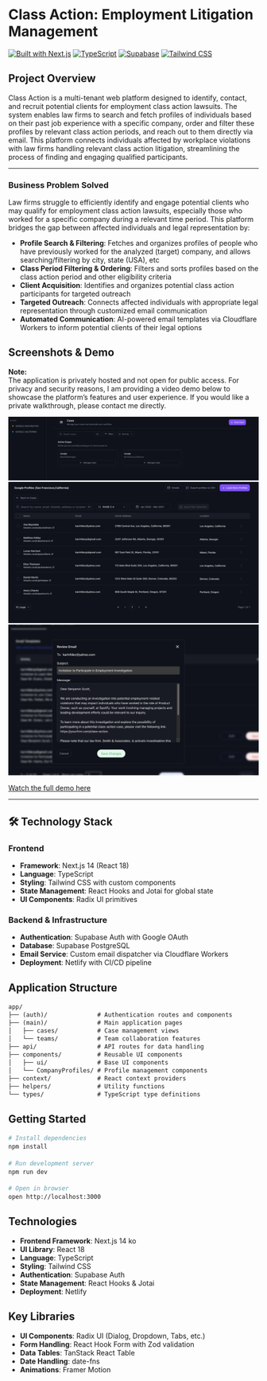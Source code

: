 # Class Action: Employment Litigation Management

[![Built with Next.js](https://img.shields.io/badge/Built%20with-Next.js-000000?style=flat-square&logo=next.js&logoColor=white)](https://nextjs.org/)
[![TypeScript](https://img.shields.io/badge/TypeScript-4.9-3178C6?style=flat-square&logo=typescript&logoColor=white)](https://www.typescriptlang.org/)
[![Supabase](https://img.shields.io/badge/Supabase-Auth%20%26%20DB-38BDF8?style=flat-square&logo=supabase&logoColor=white)](https://supabase.com/)
[![Tailwind CSS](https://img.shields.io/badge/Tailwind%20CSS-3.3-38B2AC?style=flat-square&logo=tailwind-css&logoColor=white)](https://tailwindcss.com/)

## Project Overview

Class Action is a multi-tenant web platform designed to identify, contact, and recruit potential clients for employment class action lawsuits. The system enables law firms to search and fetch profiles of individuals based on their past job experience with a specific company, order and filter these profiles by relevant class action periods, and reach out to them directly via email. This platform connects individuals affected by workplace violations with law firms handling relevant class action litigation, streamlining the process of finding and engaging qualified participants.

---


### Business Problem Solved

Law firms struggle to efficiently identify and engage potential clients who may qualify for employment class action lawsuits, especially those who worked for a specific company during a relevant time period. This platform bridges the gap between affected individuals and legal representation by:

- **Profile Search & Filtering**: Fetches and organizes profiles of people who have previously worked for the analyzed (target) company, and allows searching/filtering by city, state (USA), etc
- **Class Period Filtering & Ordering**: Filters and sorts profiles based on the class action period and other eligibility criteria
- **Client Acquisition**: Identifies and organizes potential class action participants for targeted outreach
- **Targeted Outreach**: Connects affected individuals with appropriate legal representation through customized email communication
- **Automated Communication**: AI-powered email templates via Cloudflare Workers to inform potential clients of their legal options


## Screenshots & Demo

**Note:**  
The application is privately hosted and not open for public access. For privacy and security reasons, I am providing a video demo below to showcase the platform’s features and user experience. If you would like a private walkthrough, please contact me directly.


![Main Dashboard](./screenshots/dashboard.png)
![Profile Search](./screenshots/profile-search.png)
![Email Service](./screenshots/email-service.png)

[Watch the full demo here](YOUR_VIDEO_LINK)

---

## 🛠️ Technology Stack

### Frontend
- **Framework**: Next.js 14 (React 18)
- **Language**: TypeScript
- **Styling**: Tailwind CSS with custom components
- **State Management**: React Hooks and Jotai for global state
- **UI Components**: Radix UI primitives

### Backend & Infrastructure
- **Authentication**: Supabase Auth with Google OAuth
- **Database**: Supabase PostgreSQL
- **Email Service**: Custom email dispatcher via Cloudflare Workers
- **Deployment**: Netlify with CI/CD pipeline


## Application Structure

```
app/
├── (auth)/              # Authentication routes and components
├── (main)/              # Main application pages
│   ├── cases/           # Case management views
│   └── teams/           # Team collaboration features
├── api/                 # API routes for data handling
├── components/          # Reusable UI components
│   ├── ui/              # Base UI components
│   └── CompanyProfiles/ # Profile management components
├── context/             # React context providers
├── helpers/             # Utility functions
└── types/               # TypeScript type definitions
```

## Getting Started

```bash
# Install dependencies
npm install

# Run development server
npm run dev

# Open in browser
open http://localhost:3000
```

## Technologies

- **Frontend Framework**: Next.js 14 ko
- **UI Library**: React 18
- **Language**: TypeScript
- **Styling**: Tailwind CSS
- **Authentication**: Supabase Auth
- **State Management**: React Hooks & Jotai
- **Deployment**: Netlify

## Key Libraries

- **UI Components**: Radix UI (Dialog, Dropdown, Tabs, etc.)
- **Form Handling**: React Hook Form with Zod validation
- **Data Tables**: TanStack React Table
- **Date Handling**: date-fns
- **Animations**: Framer Motion
